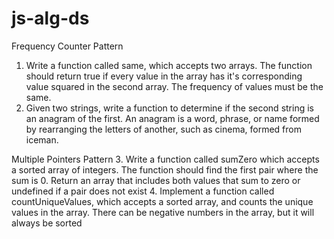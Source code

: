 # js-alg-ds

Frequency Counter Pattern
1. Write a function called same, which accepts two arrays. The function should return true if every value in the array has it's corresponding value squared in the second array. The frequency of values must be the same.
2. Given two strings, write a function to determine if the second string is an anagram of the first. An anagram is a word, phrase, or name formed by rearranging the letters of another, such as cinema, formed from iceman.

Multiple Pointers Pattern
3. Write a function called sumZero which accepts a sorted array of integers. The function should find the first pair where the sum is 0. Return an array that includes both values that sum to zero or undefined if a pair does not exist
4. Implement a function called countUniqueValues, which accepts a sorted array, and counts the unique values in the array. There can be negative numbers in the array, but it will always be sorted